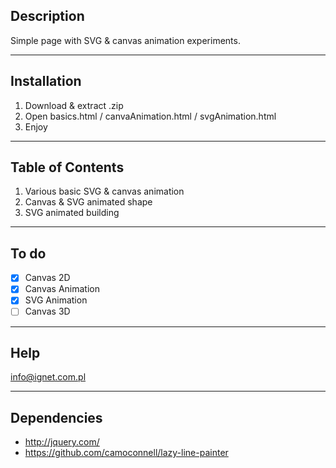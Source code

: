 ## Description

Simple page with SVG & canvas animation experiments.

***

## Installation

1. Download & extract .zip
2. Open basics.html / canvaAnimation.html / svgAnimation.html
3. Enjoy

***

## Table of Contents

1. Various basic SVG & canvas animation
2. Canvas & SVG animated shape
3. SVG animated building

***

## To do

- [x] Canvas 2D
- [x] Canvas Animation
- [x] SVG Animation
- [ ] Canvas 3D

***

## Help

info@ignet.com.pl

***

## Dependencies

- http://jquery.com/
- https://github.com/camoconnell/lazy-line-painter